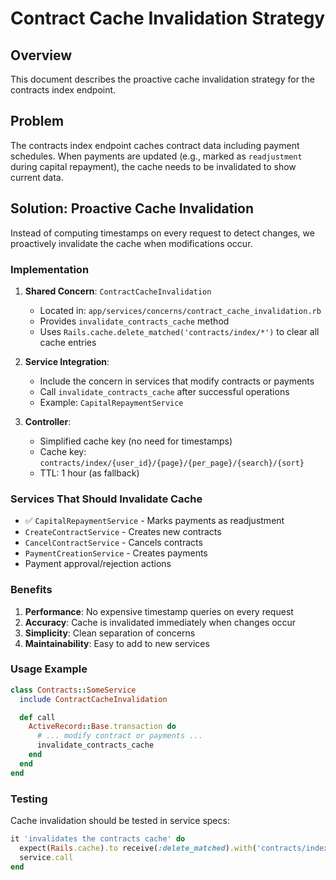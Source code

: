 # Contract Cache Invalidation Strategy

## Overview
This document describes the proactive cache invalidation strategy for the contracts index endpoint.

## Problem
The contracts index endpoint caches contract data including payment schedules. When payments are updated (e.g., marked as `readjustment` during capital repayment), the cache needs to be invalidated to show current data.

## Solution: Proactive Cache Invalidation

Instead of computing timestamps on every request to detect changes, we proactively invalidate the cache when modifications occur.

### Implementation

1. **Shared Concern**: `ContractCacheInvalidation`
   - Located in: `app/services/concerns/contract_cache_invalidation.rb`
   - Provides `invalidate_contracts_cache` method
   - Uses `Rails.cache.delete_matched('contracts/index/*')` to clear all cache entries

2. **Service Integration**:
   - Include the concern in services that modify contracts or payments
   - Call `invalidate_contracts_cache` after successful operations
   - Example: `CapitalRepaymentService`

3. **Controller**:
   - Simplified cache key (no need for timestamps)
   - Cache key: `contracts/index/{user_id}/{page}/{per_page}/{search}/{sort}`
   - TTL: 1 hour (as fallback)

### Services That Should Invalidate Cache

- ✅ `CapitalRepaymentService` - Marks payments as readjustment
- `CreateContractService` - Creates new contracts
- `CancelContractService` - Cancels contracts
- `PaymentCreationService` - Creates payments
- Payment approval/rejection actions

### Benefits

1. **Performance**: No expensive timestamp queries on every request
2. **Accuracy**: Cache is invalidated immediately when changes occur
3. **Simplicity**: Clean separation of concerns
4. **Maintainability**: Easy to add to new services

### Usage Example

```ruby
class Contracts::SomeService
  include ContractCacheInvalidation

  def call
    ActiveRecord::Base.transaction do
      # ... modify contract or payments ...
      invalidate_contracts_cache
    end
  end
end
```

### Testing

Cache invalidation should be tested in service specs:

```ruby
it 'invalidates the contracts cache' do
  expect(Rails.cache).to receive(:delete_matched).with('contracts/index/*')
  service.call
end
```
